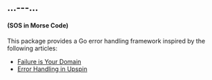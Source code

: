 ## ...---...
#### (SOS in Morse Code)

This package provides a Go error handling framework inspired by the following articles:
- [Failure is Your Domain](https://middlemost.com/failure-is-your-domain/)
- [Error Handling in Upspin](https://commandcenter.blogspot.com/2017/12/error-handling-in-upspin.html)
